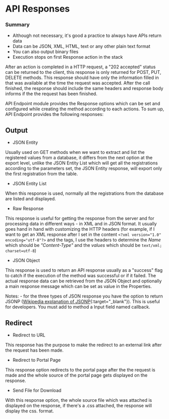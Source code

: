 # API Responses

### Summary

* Although not necessary, it's good a practice to always have APIs return data
* Data can be JSON, XML, HTML, text or any other plain text format
* You can also output binary files
* Execution stops on first Response action in the stack 

After an action is completed in a HTTP request, a "202 accepted" status can be returned to the client, this response is only returned for POST, PUT, DELETE methods. This response should have only the information filled in that was available at the time the request was accepted. After the call finished, the response should include the same headers and response body informs if the the request has been finished.    

API Endpoint module provides the Response options which can be set and configured while creating the method according to each actions. To sum up, API Endpoint provides the following responses:

## Output

* JSON Entity

Usually used on GET methods when we want to extract and list the registered values from a database, it differs from the next option at the export level, unlike the JSON Entity List which will get all the registrations according to the parameters set, the JSON Entity response, will export only the first registration from the table.  

* JSON Entity List

When this response is used, normally all the registrations from the database are listed and displayed.

* Raw Response

This response is useful for getting the response from the server and for processing data in different ways - in XML and in JSON format. It usually goes hand in hand with customizing the HTTP headers (for example, if I want to get an XML response after I set in the content ``<?xml version="1.0" encoding="utf-8"?>`` and the tags, I use the headers to determine the *Name* which should be *"Content-Type"* and the *values* which should be ``text/xml; charset=utf-8``)

* JSON Object

This response is used to return an API response usually as a "success" flag to catch if the execution of the method was successful or if it failed. The actual response data can be retrieved from the JSON Object and optionally a main response message which can be set as value in the Properties. 

Notes: - for the three types of JSON response you have the option to return JSONP ([Wikipedia explanation of JSONP](https://en.wikipedia.org/wiki/JSONP){:target="_blank"}). This is useful for developers. You must add to method a Input field named callback.

## Redirect

* Redirect to URL

This response has the purpose to make the redirect to an external link after the request has been made.

* Redirect to Portal Page

This response option redirects to the portal page after the the request is made and the whole source of the portal page gets displayed on the response.

* Send File for Download

With this response option, the whole source file which was attached is displayed on the response, if there's a .css attached, the response will display the css. format.